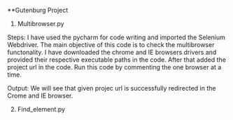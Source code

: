 **Gutenburg Project

1. Multibrowser.py

Steps:
  I have used the pycharm for code writing and imported the Selenium Webdriver.
  The main objective of this code is to check the multibrowser functonality.
  I have downloaded the chrome and IE browsers drivers and provided their respective executable paths in the code.
  After that added the project url in the code.
  Run this code by commenting the one browser at a time.
 
Output:
  We will see that given projec url is successfully redirected in the Crome and IE browser.

2. Find_element.py
  

